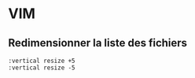 VIM
===

Redimensionner la liste des fichiers
------------------------------------

```
:vertical resize +5
:vertical resize -5
```
